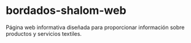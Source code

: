 # bordados-shalom-web
Página web informativa diseñada para proporcionar información sobre productos y servicios textiles.
